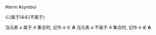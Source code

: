 #term #symbol 

${\in}$(属于)&${\not \in}$(不属于)


当元素 ${\displaystyle a}$ 属于 ${\displaystyle A}$ 集合时, 记作 ${\displaystyle a\in \mathbf {A} }$
当元素 ${\displaystyle a}$ 不属于 ${\displaystyle A}$ 集合时, 记作 ${\displaystyle a \not\in \mathbf {A} }$


